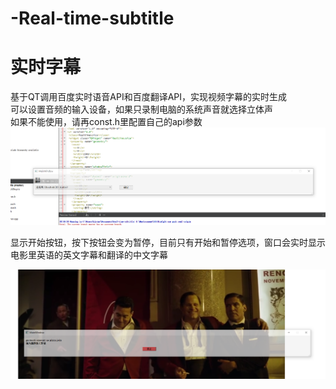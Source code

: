 # -Real-time-subtitle
# 实时字幕
基于QT调用百度实时语音API和百度翻译API，实现视频字幕的实时生成  
可以设置音频的输入设备，如果只录制电脑的系统声音就选择立体声  
如果不能使用，请再const.h里配置自己的api参数  
![Image of Yaktocat](https://github.com/kjctar/Real-time-subtitle/blob/master/1.png)

显示开始按钮，按下按钮会变为暂停，目前只有开始和暂停选项，窗口会实时显示电影里英语的英文字幕和翻译的中文字幕

![Image of Yaktocat](https://github.com/kjctar/Real-time-subtitle/blob/master/2.png)


